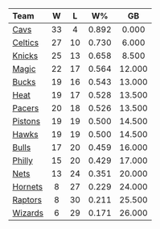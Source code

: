 | Team                            |  W  |  L  |  W%   |   GB   |
|:--------------------------------|:---:|:---:|:-----:|:------:|
| [Cavs](/r/clevelandcavs)        | 33  |  4  | 0.892 | 0.000  |
| [Celtics](/r/bostonceltics)     | 27  | 10  | 0.730 | 6.000  |
| [Knicks](/r/NYKnicks)           | 25  | 13  | 0.658 | 8.500  |
| [Magic](/r/OrlandoMagic)        | 22  | 17  | 0.564 | 12.000 |
| [Bucks](/r/MkeBucks)            | 19  | 16  | 0.543 | 13.000 |
| [Heat](/r/heat)                 | 19  | 17  | 0.528 | 13.500 |
| [Pacers](/r/pacers)             | 20  | 18  | 0.526 | 13.500 |
| [Pistons](/r/DetroitPistons)    | 19  | 19  | 0.500 | 14.500 |
| [Hawks](/r/AtlantaHawks)        | 19  | 19  | 0.500 | 14.500 |
| [Bulls](/r/chicagobulls)        | 17  | 20  | 0.459 | 16.000 |
| [Philly](/r/sixers)             | 15  | 20  | 0.429 | 17.000 |
| [Nets](/r/GoNets)               | 13  | 24  | 0.351 | 20.000 |
| [Hornets](/r/CharlotteHornets)  |  8  | 27  | 0.229 | 24.000 |
| [Raptors](/r/torontoraptors)    |  8  | 30  | 0.211 | 25.500 |
| [Wizards](/r/washingtonwizards) |  6  | 29  | 0.171 | 26.000 |